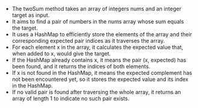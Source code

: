 * The twoSum method takes an array of integers nums and an integer target as input.
* It aims to find a pair of numbers in the nums array whose sum equals the target.
* It uses a HashMap to efficiently store the elements of the array and their corresponding expected pair indices as it traverses the array.
* For each element x in the array, it calculates the expected value that, when added to x, would give the target.
* If the HashMap already contains x, it means the pair (x, expected) has been found, and it returns the indices of both elements.
* If x is not found in the HashMap, it means the expected complement has not been encountered yet, so it stores the expected value and its index in the HashMap.
* If no valid pair is found after traversing the whole array, it returns an array of length 1 to indicate no such pair exists.